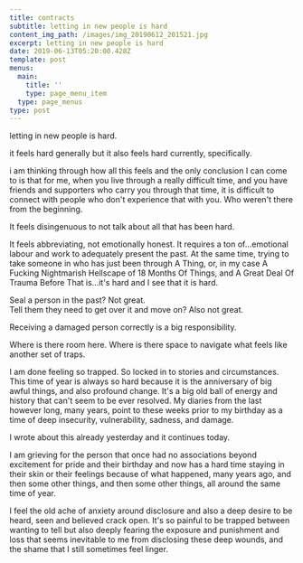 ```yaml
---
title: contracts
subtitle: letting in new people is hard
content_img_path: /images/img_20190612_201521.jpg
excerpt: letting in new people is hard
date: 2019-06-13T05:20:00.428Z
template: post
menus:
  main:
    title: ''
    type: page_menu_item
  type: page_menus
type: post
---
```

letting in new people is hard.

it feels hard generally but it also feels hard currently, specifically.

i am thinking through how all this feels and the only conclusion I can come to is that for me, when you live through a really difficult time, and you have friends and supporters who carry you through that time, it is difficult to connect with people who don't experience that with you. Who weren't there from the beginning.

It feels disingenuous to not talk about all that has been hard.

It feels abbreviating, not emotionally honest. It requires a ton of...emotional labour and work to adequately present the past. At the same time, trying to take someone in who has just been through A Thing, or, in my case A Fucking Nightmarish Hellscape of 18 Months Of Things, and A Great Deal Of Trauma Before That is...it's hard and I see that it is hard. 

Seal a person in the past? Not great.\
Tell them they need to get over it and move on? Also not great.

Receiving a damaged person correctly is a big responsibility.

Where is there room here. Where is there space to navigate what feels like another set of traps.

I am done feeling so trapped. So locked in to stories and circumstances. This time of year is always so hard because it is the anniversary of big awful things, and also profound change. It's a big old ball of energy and history that can't seem to be ever resolved. My diaries from the last however long, many years, point to these weeks prior to my birthday as a time of deep insecurity, vulnerability, sadness, and damage.

I wrote about this already yesterday and it continues today.

I am grieving for the person that once had no associations beyond excitement for pride and their birthday and now has a hard time staying in their skin or their feelings because of what happened, many years ago, and then some other things, and then some other things, all around the same time of year.

I feel the old ache of anxiety around disclosure and also a deep desire to be heard, seen and believed crack open. It's so painful to be trapped between wanting to tell but also deeply fearing the exposure and punishment and loss that seems inevitable to me from disclosing these deep wounds, and the shame that I still sometimes feel linger.
